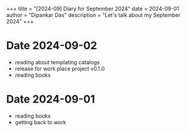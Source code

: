 +++
title = "[2024-09] Diary for September 2024"
date = 2024-09-01
author = "Dipankar Das"
description = "Let's talk about my September 2024"
+++

# Date 2024-09-02
* reading about templating catalogs
* release for work place project v0.1.0
* reading books

# Date 2024-09-01
* reading books
* getting back to work

